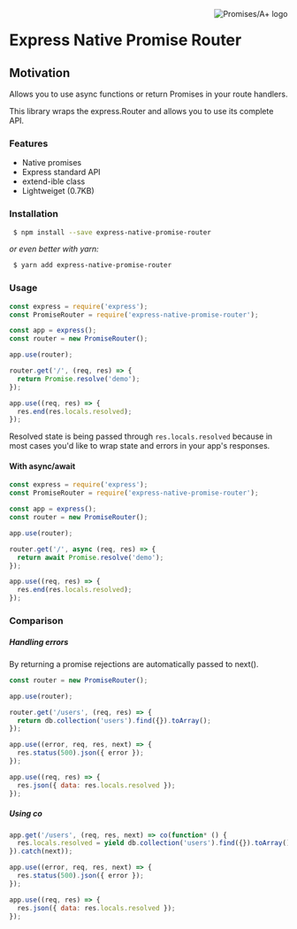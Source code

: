 <a href="http://promisesaplus.com/">
    <img src="http://promisesaplus.com/assets/logo-small.png" alt="Promises/A+ logo"
         title="Promises/A+ 1.1 compliant" align="right" />
</a>

# Express Native Promise Router

## Motivation

Allows you to use async functions or return Promises in your route handlers.

This library wraps the express.Router and allows you to use its complete API.

### Features

 - Native promises
 - Express standard API
 - extend-ible class
 - Lightweiget (0.7KB)

### Installation

```Bash
 $ npm install --save express-native-promise-router
```

*or even better with yarn:*
```Bash
 $ yarn add express-native-promise-router
```

### Usage

```JavaScript
const express = require('express');
const PromiseRouter = require('express-native-promise-router');

const app = express();
const router = new PromiseRouter();

app.use(router);

router.get('/', (req, res) => {
  return Promise.resolve('demo');
});

app.use((req, res) => {
  res.end(res.locals.resolved);
});

```
Resolved state is being passed through `res.locals.resolved` because in most cases you'd like to wrap state and errors in your app's responses.

#### With async/await

```JavaScript
const express = require('express');
const PromiseRouter = require('express-native-promise-router');

const app = express();
const router = new PromiseRouter();

app.use(router);

router.get('/', async (req, res) => {
  return await Promise.resolve('demo');
});

app.use((req, res) => {
  res.end(res.locals.resolved);
});
```

### Comparison

##### Handling errors

By returning a promise rejections are automatically passed to next().

```JavaScript
const router = new PromiseRouter();

app.use(router);

router.get('/users', (req, res) => {
  return db.collection('users').find({}).toArray();
});

app.use((error, req, res, next) => {
  res.status(500).json({ error });
});

app.use((req, res) => {
  res.json({ data: res.locals.resolved });
});

```

##### Using co

```JavaScript
app.get('/users', (req, res, next) => co(function* () {
  res.locals.resolved = yield db.collection('users').find({}).toArray();
}).catch(next));

app.use((error, req, res, next) => {
  res.status(500).json({ error });
});

app.use((req, res) => {
  res.json({ data: res.locals.resolved });
});
```
